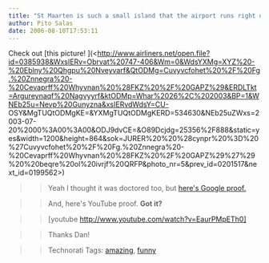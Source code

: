 ```yaml
---
title: "St Maarten is such a small island that the airport runs right up to the beach"
author: Pito Salas
date: 2006-08-10T17:53:11
---
```


Check out [this picture!
](<http://www.airliners.net/open.file?id=0385938&WxsIERv=Obrvat%20747-406&Wm=0&WdsYXMg=XYZ%20-%20Eblny%20Qhgpu%20Nveyvarf&QtODMg=Cuvyvcfohet%20%2F%20Fg.%20Znnegra%20-%20Cevaprff%20Whyvnan%20%28FKZ%20%2F%20GAPZ%29&ERDLTkt=Argureynaqf%20Nagvyyrf&ktODMp=Whar%2026%2C%202003&BP=1&WNEb25u=Nevp%20Gunyzna&xsIERvdWdsY=CU-
OSY&MgTUQtODMgKE=&YXMgTUQtODMgKERD=534630&NEb25uZWxs=2003-07-20%2000%3A00%3A00&ODJ9dvCE=&O89Dcjdg=25356%2F888&static=yes&width=1200&height=864&sok=JURER%20%20%28cynpr%20%3D%20%27Cuvyvcfohet%20%2F%20Fg.%20Znnegra%20-%20Cevaprff%20Whyvnan%20%28FKZ%20%2F%20GAPZ%29%27%29%20%20beqre%20ol%20ivrjf%20QRFP&photo_nr=5&prev_id=0201517&next_id=0199562>)

>>

>> Yeah I thought it was doctored too, but [here's Google
proof.](<http://googlesightseeing.com/maps?p=1012&c=&t=k&hl=en&ll=18.039381,-63.120275&z=15>)

>>

>> And, here's YouTube proof. **Got it?**

>>

>> [youtube http://www.youtube.com/watch?v=EaurPMpETh0]

>>

>> Thanks Dan!

>>

>> Technorati Tags: [amazing](<http://www.technorati.com/tag/amazing>),
[funny](<http://www.technorati.com/tag/funny>)


